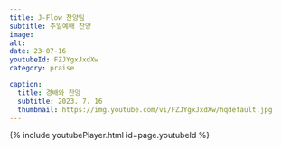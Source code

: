 ```yaml
---
title: J-Flow 찬양팀
subtitle: 주일예배 찬양
image:
alt:
date: 23-07-16
youtubeId: FZJYgxJxdXw
category: praise

caption:
  title: 경배와 찬양
  subtitle: 2023. 7. 16
  thumbnail: https://img.youtube.com/vi/FZJYgxJxdXw/hqdefault.jpg
---
```


{% include youtubePlayer.html id=page.youtubeId %}
